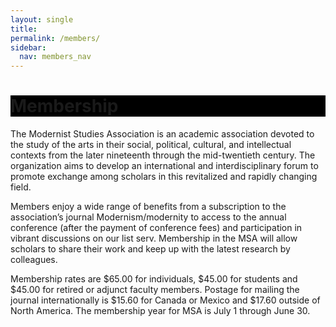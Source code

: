 ```yaml
---
layout: single
title: 
permalink: /members/
sidebar:
  nav: members_nav
---
```

 
<div id="main-banner">
	<div class="page__hero--overlay"
  style="background-color: #000; background-image: linear-gradient(rgba(0, 0, 0, 0.5), rgba(0, 0, 0, 0.5)), url(assets/cotton_club.jpg);">
    <div class="wrapper">
	  <h1 id="page-title" class="page__title" itemprop="headline">       
          Membership    
      </h1> 
    </div>
</div>
</div>

<!--
<div id="main-banner">
	<div class="page__hero--overlay"
  style="background-color: #000; background-image: linear-gradient(rgba(0, 0, 0, 0.5), rgba(0, 0, 0, 0.5)), url(/assets/main-banner.jpg);">
</div>
<h1>Membership</h1>
-->

The Modernist Studies Association is an academic association devoted to the study of the arts in their social, political, cultural, and intellectual contexts from the later nineteenth through the mid-twentieth century. The organization aims to develop an international and interdisciplinary forum to promote exchange among scholars in this revitalized and rapidly changing field.

Members enjoy a wide range of benefits from a subscription to the association’s journal Modernism/modernity to access to the annual conference (after the payment of conference fees) and participation in vibrant discussions on our list serv. Membership in the MSA will allow scholars to share their work and keep up with the latest research by colleagues.

Membership rates are $65.00 for individuals, $45.00 for students and $45.00 for retired or adjunct faculty members. Postage for mailing the journal internationally is $15.60 for Canada or Mexico and $17.60 outside of North America. The membership year for MSA is July 1 through June 30.
